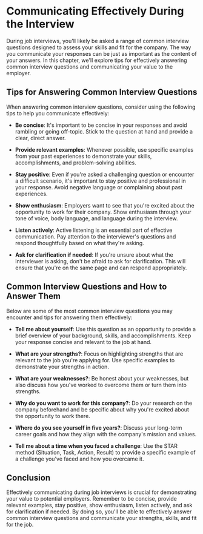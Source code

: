 Communicating Effectively During the Interview
===============================================================================================

During job interviews, you'll likely be asked a range of common interview questions designed to assess your skills and fit for the company. The way you communicate your responses can be just as important as the content of your answers. In this chapter, we'll explore tips for effectively answering common interview questions and communicating your value to the employer.

Tips for Answering Common Interview Questions
---------------------------------------------

When answering common interview questions, consider using the following tips to help you communicate effectively:

* **Be concise**: It's important to be concise in your responses and avoid rambling or going off-topic. Stick to the question at hand and provide a clear, direct answer.

* **Provide relevant examples**: Whenever possible, use specific examples from your past experiences to demonstrate your skills, accomplishments, and problem-solving abilities.

* **Stay positive**: Even if you're asked a challenging question or encounter a difficult scenario, it's important to stay positive and professional in your response. Avoid negative language or complaining about past experiences.

* **Show enthusiasm**: Employers want to see that you're excited about the opportunity to work for their company. Show enthusiasm through your tone of voice, body language, and language during the interview.

* **Listen actively**: Active listening is an essential part of effective communication. Pay attention to the interviewer's questions and respond thoughtfully based on what they're asking.

* **Ask for clarification if needed**: If you're unsure about what the interviewer is asking, don't be afraid to ask for clarification. This will ensure that you're on the same page and can respond appropriately.

Common Interview Questions and How to Answer Them
-------------------------------------------------

Below are some of the most common interview questions you may encounter and tips for answering them effectively:

* **Tell me about yourself**: Use this question as an opportunity to provide a brief overview of your background, skills, and accomplishments. Keep your response concise and relevant to the job at hand.

* **What are your strengths?**: Focus on highlighting strengths that are relevant to the job you're applying for. Use specific examples to demonstrate your strengths in action.

* **What are your weaknesses?**: Be honest about your weaknesses, but also discuss how you've worked to overcome them or turn them into strengths.

* **Why do you want to work for this company?**: Do your research on the company beforehand and be specific about why you're excited about the opportunity to work there.

* **Where do you see yourself in five years?**: Discuss your long-term career goals and how they align with the company's mission and values.

* **Tell me about a time when you faced a challenge**: Use the STAR method (Situation, Task, Action, Result) to provide a specific example of a challenge you've faced and how you overcame it.

Conclusion
----------

Effectively communicating during job interviews is crucial for demonstrating your value to potential employers. Remember to be concise, provide relevant examples, stay positive, show enthusiasm, listen actively, and ask for clarification if needed. By doing so, you'll be able to effectively answer common interview questions and communicate your strengths, skills, and fit for the job.

